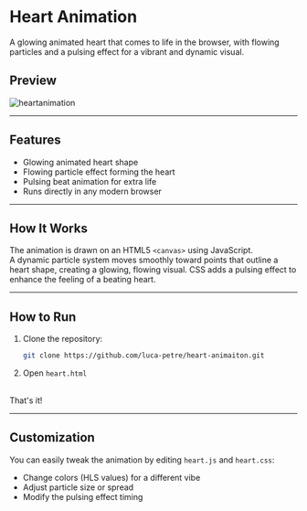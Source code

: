 # Heart Animation
A glowing animated heart that comes to life in the browser, with flowing particles and a pulsing effect for a vibrant and dynamic visual.

## Preview
![heartanimation](https://github.com/user-attachments/assets/b962c588-2dae-42ec-b882-d6106bd5e041)

---

## Features
- Glowing animated heart shape  
- Flowing particle effect forming the heart  
- Pulsing beat animation for extra life  
- Runs directly in any modern browser  

---

## How It Works
The animation is drawn on an HTML5 `<canvas>` using JavaScript.  
A dynamic particle system moves smoothly toward points that outline a heart shape, creating a glowing, flowing visual. CSS adds a pulsing effect to enhance the feeling of a beating heart.  

---

## How to Run
1. Clone the repository:
   ```bash
   git clone https://github.com/luca-petre/heart-animaiton.git
   
2. Open `heart.html`
   
<br>
That's it!

---

## Customization
You can easily tweak the animation by editing `heart.js` and `heart.css`:
- Change colors (HLS values) for a different vibe
- Adjust particle size or spread
- Modify the pulsing effect timing

